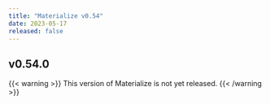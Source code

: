 ```yaml
---
title: "Materialize v0.54"
date: 2023-05-17
released: false
---
```


## v0.54.0

{{< warning >}}
This version of Materialize is not yet released.
{{< /warning >}}
